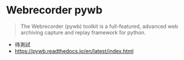 # Webrecorder pywb 

> The Webrecorder (pywb) toolkit is a full-featured, advanced web archiving capture and replay framework for python.

- 待測試
- https://pywb.readthedocs.io/en/latest/index.html
